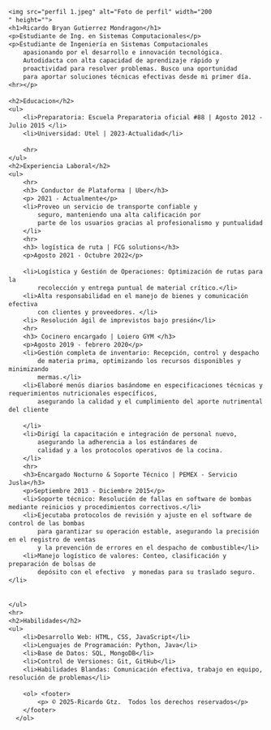 
<html lang="en">
   
<head>
    <meta charset="UTF-8">
    <meta name="viewport" content="width=device-width, initial-scale=1.0">
   
</head>

    <img src="perfil 1.jpeg" alt="Foto de perfil" width="200
    " height="">
    <h1>Ricardo Bryan Gutierrez Mondragon</h1>
    <p>Estudiante de Ing. en Sistemas Computacionales</p>
    <p>Estudiante de Ingeniería en Sistemas Computacionales 
        apasionando por el desarrollo e innovación tecnológica. 
        Autodidacta con alta capacidad de aprendizaje rápido y 
        proactividad para resolver problemas. Busco una oportunidad 
        para aportar soluciones técnicas efectivas desde mi primer día.
    <hr></p>

    <h2>Educacion</h2>
    <ul>
        <li>Preparatoria: Escuela Preparatoria oficial #88 | Agosto 2012 - Julio 2015 </li>
        <li>Universidad: Utel | 2023-Actualidad</li>

        <hr>
    </ul>
    <h2>Experiencia Laboral</h2>
    <ul>
        <hr>
        <h3> Conductor de Plataforma | Uber</h3>
        <p> 2021 - Actualmente</p>
        <li>Proveo un servicio de transporte confiable y 
            seguro, manteniendo una alta calificación por 
            parte de los usuarios gracias al profesionalismo y puntualidad
        </li>
        <hr>
        <h3> logística de ruta | FCG solutions</h3>
        <p>Agosto 2021 - Octubre 2022</p>
        
        <li>Logística y Gestión de Operaciones: Optimización de rutas para la 
            recolección y entrega puntual de material crítico.</li>
        <li>Alta responsabilidad en el manejo de bienes y comunicación efectiva 
            con clientes y proveedores. </li>
        <li> Resolución ágil de imprevistos bajo presión</li>
        <hr>
        <h3> Cocinero encargado | Loiero GYM </h3>
        <p>Agosto 2019 - febrero 2020</p>
        <li>Gestión completa de inventario: Recepción, control y despacho 
            de materia prima, optimizando los recursos disponibles y minimizando
            mermas.</li>
        <li>Elaboré menús diarios basándome en especificaciones técnicas y requerimientos nutricionales específicos, 
            asegurando la calidad y el cumplimiento del aporte nutrimental del cliente

        </li>
        <li>Dirigí la capacitación e integración de personal nuevo, 
            asegurando la adherencia a los estándares de 
            calidad y a los protocolos operativos de la cocina.
        </li>
        <hr>
        <h3>Encargado Nocturno & Soporte Técnico | PEMEX - Servicio Jusla</h3>
        <p>Septiembre 2013 - Diciembre 2015</p>
        <li>Soporte técnico: Resolución de fallas en software de bombas mediante reinicios y procedimientos correctivos.</li>
        <li>Ejecutaba protocolos de revisión y ajuste en el software de control de las bombas 
            para garantizar su operación estable, asegurando la precisión en el registro de ventas 
            y la prevención de errores en el despacho de combustible</li>
        <li>Manejo logístico de valores: Conteo, clasificación y preparación de bolsas de 
            depósito con el efectivo  y monedas para su traslado seguro.</li>
         

    </ul>
    <hr>
    <h2>Habilidades</h2>
    <ul>
        <li>Desarrollo Web: HTML, CSS, JavaScript</li>
        <li>Lenguajes de Programación: Python, Java</li>
        <li>Base de Datos: SQL, MongoDB</li>
        <li>Control de Versiones: Git, GitHub</li>
        <li>Habilidades Blandas: Comunicación efectiva, trabajo en equipo, resolución de problemas</li>

        <ol> <footer>  
            <p> © 2025-Ricardo Gtz.  Todos los derechos reservados</p>
        </footer>
      </ol>
       
    



</html>
